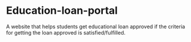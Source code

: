 # Education-loan-portal
A website that helps students get  educational loan approved if the criteria for getting the loan approved is satisfied/fulfilled.
